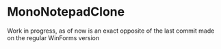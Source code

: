 MonoNotepadClone
================

Work in progress, as of now is an exact opposite of the last commit made on the regular WinForms version
